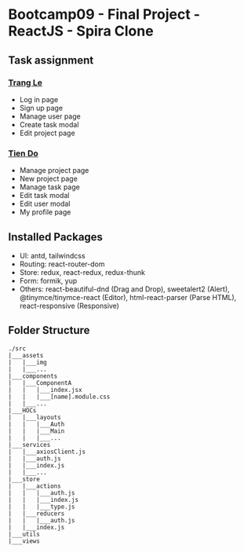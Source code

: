 # Bootcamp09 - Final Project - ReactJS - Spira Clone

## Task assignment
### [Trang Le](https://github.com/LadyCodes)
- Log in page
- Sign up page
- Manage user page
- Create task modal
- Edit project page

### [Tien Do](https://github.com/dothanhtien)
- Manage project page
- New project page
- Manage task page
- Edit task modal
- Edit user modal
- My profile page

## Installed Packages
- UI: antd, tailwindcss
- Routing: react-router-dom
- Store: redux, react-redux, redux-thunk
- Form: formik, yup
- Others: react-beautiful-dnd (Drag and Drop), sweetalert2 (Alert), @tinymce/tinymce-react (Editor), html-react-parser (Parse HTML), react-responsive (Responsive)

## Folder Structure
```
./src
|___assets
|   |___img
|   |___...
|___components
|   |___ComponentA
|   |   |___index.jsx
|   |   |___[name].module.css
|   |___...
|___HOCs
|   |___layouts
|   |   |___Auth
|   |   |___Main
|   |   |___...
|___services
|   |___axiosClient.js
|   |___auth.js
|   |___index.js
|   |___...
|___store
|   |___actions
|   |   |___auth.js
|   |   |___index.js
|   |   |___type.js
|   |___reducers
|   |   |___auth.js
|   |___index.js
|___utils
|___views
```
